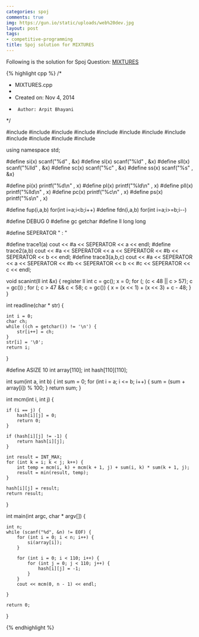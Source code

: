 ```yaml
---
categories: spoj
comments: true
img: https://gun.io/static/uploads/web%20dev.jpg
layout: post
tags:
- competitive-programming
title: Spoj solution for MIXTURES
---
```


Following is the solution for Spoj Question: [MIXTURES](http://www.spoj.com/problems/MIXTURES/)

{% highlight cpp %}
/*
 * MIXTURES.cpp
 *
 *  Created on: Nov 4, 2014
 *      Author: Arpit Bhayani
 */

#include <map>
#include <cmath>
#include <set>
#include <cstring>
#include <stack>
#include <vector>
#include <queue>
#include <list>
#include <cstdio>
#include <cstdlib>
#include <iostream>
#include <climits>

using namespace std;

#define si(x) scanf("%d" , &x)
#define sl(x) scanf("%ld" , &x)
#define sll(x) scanf("%lld" , &x)
#define sc(x) scanf("%c" , &x)
#define ss(x) scanf("%s" , &x)

#define pi(x) printf("%d\n" , x)
#define pl(x) printf("%ld\n" , x)
#define pll(x) printf("%lld\n" , x)
#define pc(x) printf("%c\n" , x)
#define ps(x) printf("%s\n" , x)

#define fup(i,a,b) for(int i=a;i<b;i++)
#define fdn(i,a,b) for(int i=a;i>=b;i--)

#define DEBUG 0
#define gc getchar
#define ll long long

#define SEPERATOR " : "

#define trace1(a) cout << #a << SEPERATOR << a << endl;
#define trace2(a,b) cout << #a << SEPERATOR << a << SEPERATOR << #b << SEPERATOR << b << endl;
#define trace3(a,b,c) cout << #a << SEPERATOR << a << SEPERATOR << #b << SEPERATOR << b << #c << SEPERATOR << c << endl;

void scanint(ll int &x) {
	register ll int c = gc();
	x = 0;
	for (; (c < 48 || c > 57); c = gc())
		;
	for (; c > 47 && c < 58; c = gc()) {
		x = (x << 1) + (x << 3) + c - 48;
	}
}

int readline(char * str) {

	int i = 0;
	char ch;
	while ((ch = getchar()) != '\n') {
		str[i++] = ch;
	}
	str[i] = '\0';
	return i;
}

#define ASIZE 10
int array[110];
int hash[110][110];

int sum(int a, int b) {
	int sum = 0;
	for (int i = a; i <= b; i++) {
		sum = (sum + array[i]) % 100;
	}
	return sum;
}

int mcm(int i, int j) {

	if (i == j) {
		hash[i][j] = 0;
		return 0;
	}

	if (hash[i][j] != -1) {
		return hash[i][j];
	}

	int result = INT_MAX;
	for (int k = i; k < j; k++) {
		int temp = mcm(i, k) + mcm(k + 1, j) + sum(i, k) * sum(k + 1, j);
		result = min(result, temp);
	}

	hash[i][j] = result;
	return result;

}

int main(int argc, char * argv[]) {

	int n;
	while (scanf("%d", &n) != EOF) {
		for (int i = 0; i < n; i++) {
			si(array[i]);
		}

		for (int i = 0; i < 110; i++) {
			for (int j = 0; j < 110; j++) {
				hash[i][j] = -1;
			}
		}
		cout << mcm(0, n - 1) << endl;

	}

	return 0;
}

{% endhighlight %}